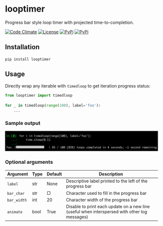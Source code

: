 # looptimer

Progress bar style loop timer with projected time-to-completion.

[![Code Climate](https://codeclimate.com/github/dbjohnson/looptimer/badges/gpa.svg)](https://codeclimate.com/github/dbjohnson/looptimer)
[![License](https://img.shields.io/github/license/dbjohnson/looptimer.svg)]()
[![PyPi](https://img.shields.io/pypi/v/looptimer.svg)](https://pypi.python.org/pypi/looptimer)
[![PyPi](https://img.shields.io/pypi/dm/looptimer.svg)](https://pypi.python.org/pypi/looptimer)

## Installation
```pip install looptimer```

## Usage
Directly wrap any iterable with `timedloop` to get iteration progress status:

```python
from looptimer import timedloop

for _ in timedloop(range(100), label='foo'):
	...
```

### Sample output
![](demo.png)

### Optional arguments

Argument|Type|Default|Description
--------|----|-------|-----------
`label`|str|None|Descriptive label printed to the left of the progress bar
`bar_char`|str|▢|Character used to fill in the progress bar
`bar_width`|int|20|Character width of the progress bar
`animate`|bool|True|Disable to print each update on a new line (useful when interspersed with other log messages)


